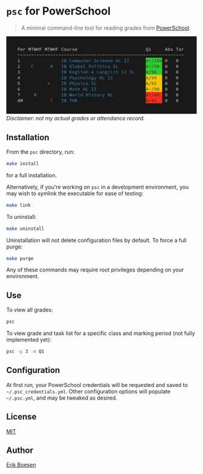 # `psc` for PowerSchool
> A minimal command-line tool for reading grades from [PowerSchool](https://www.powerschool.com/).

![Sample screenshot](screenshot.png)
_Disclaimer: not my actual grades or attendance record._

## Installation
From the `psc` directory, run:
```sh
make install
```
for a full installation.

Alternatively, if you're working on `psc` in a development environment, you may wish to symlink the executable for ease of testing:
```sh
make link
```
To uninstall:
```sh
make uninstall
```
Uninstallation will not delete configuration files by default. To force a full purge:
```sh
make purge
```

Any of these commands may require root privileges depending on your environment.

## Use
To view all grades:
```sh
psc
```
To view grade and task list for a specific class and marking period (not fully implemented yet):
```sh
psc -p 3 -m Q1
```

## Configuration
At first run, your PowerSchool credentials will be requested and saved to `~/.psc_credentials.yml`. Other configuration options will populate `~/.psc.yml`, and may be tweaked as desired.

## License
[MIT](LICENSE)

## Author
[Erik Boesen](https://github.com/ErikBoesen)
